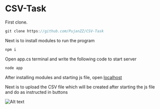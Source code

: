 # CSV-Task

First clone. <br />
```javascript I'm A tab
git clone https://github.com/PujanZZ/CSV-Task
```

Next is to install modules to run the program
```javascript I'm A tab
npm i 
```


Open app.cs terminal and write the following code to start server
```javascript I'm A tab
node app
```

After installing modules and starting js file, open [localhost](http://localhost:3000/) <br />

Next is to upload the CSV file which will be created after starting the js file <br />
and do as instructed in buttons


![Alt text](https://i.imgur.com/QSTdlC2.png "This is some image...")
